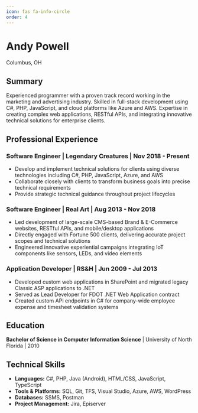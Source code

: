 ```yaml
---
icon: fas fa-info-circle
order: 4
---
```


# Andy Powell
Columbus, OH 

## Summary
Experienced programmer with a proven track record working in the marketing and advertising industry. Skilled in full-stack development using C#, PHP, JavaScript, and cloud platforms like Azure and AWS. Expertise in creating complex web applications, RESTful APIs, and integrating innovative technical solutions for enterprise clients.

## Professional Experience

### Software Engineer | Legendary Creatures | Nov 2018 - Present
- Develop and implement technical solutions for clients using diverse technologies including C#, PHP, JavaScript, Azure, and AWS
- Collaborate closely with clients to transform business goals into precise technical requirements
- Provide strategic technical guidance throughout project lifecycles

### Software Engineer | Real Art | Aug 2013 - Nov 2018
- Led development of large-scale CMS-based Brand & E-Commerce websites, RESTful APIs, and mobile/desktop applications
- Directly engaged with Fortune 500 clients, delivering accurate project scopes and technical solutions
- Engineered innovative experiential campaigns integrating IoT components like sensors, LEDs, and video elements

### Application Developer | RS&H | Jun 2009 - Jul 2013
- Developed custom web applications in SharePoint and migrated legacy Classic ASP applications to .NET
- Served as Lead Developer for FDOT .NET Web Application contract
- Created custom API endpoints in C# for company-wide employee expense and timesheet validation systems

## Education
**Bachelor of Science in Computer Information Science** | University of North Florida | 2010

## Technical Skills
- **Languages:** C#, PHP, Java (Android), HTML/CSS, JavaScript, TypeScript
- **Tools & Platforms:** SQL, Git, TFS, Visual Studio, Azure, AWS, WordPress
- **Databases:** SSMS, Postman
- **Project Management:** Jira, Episerver
